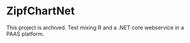 # ZipfChartNet
This project is archived.
Test mixing R and a .NET core webservice in a PAAS platform.
